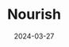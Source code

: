 ---  
layout: startup_page  
title: "Nourish"  
id: "usenourish.com"  
permalink: "/nourishusenourish.com03272024/"  
website: "https://www.usenourish.com/"  
funding_round: "Series A"  
funding_amount: "$35M"  
investors: "Index Ventures, Maverick Ventures, TCV, Y Combinator, Thrive Capital, BoxGroup, Alex Morgan"  
about: "Nourish is a telenutrition platform connecting individuals with registered dietitians for personalized nutrition counseling covered by insurance. It offers virtual consultations and resources via a mobile app, aiming to improve access to affordable and high-quality nutrition care. The platform leverages technology to streamline processes and personalize patient experiences."  
markets: "Healthtech, Telehealth, Apps, Nutrition, Clinics/Outpatient Services, Other Healthcare Technology Systems, Decision/Risk Analysis"  
hq: "Austin, Texas, United States"  
founded_year: "2020"  
linkedin: "https://www.linkedin.com/company/usenourish"  
twitter: "https://twitter.com/usenourish"  
instagram: ""  
facebook: "https://www.facebook.com/usenourish"  
crunchbase: "https://www.crunchbase.com/organization/nourish-5df7"  
pitchbook: "https://pitchbook.com/profiles/company/495555-67"  

date_display: "27-Mar-2024"  
date: "2024-03-27"

# SEO Optimization  
meta_title: "Nourish - Series A Funding ($35M)"  
meta_description: "Nourish, Nourish is a telenutrition platform connecting individuals with registered dietitians for personalized nutrition counseling covered by insurance. It o..."  
meta_keywords: "Nourish, Healthtech, Telehealth, Apps, Nutrition, Clinics/Outpatient Services, Other Healthcare Technology Systems, Decision/Risk Analysis, Series A funding"  
canonical_url: "https://startup.projectstartups.com/nourishusenourish.com03272024/"  
---